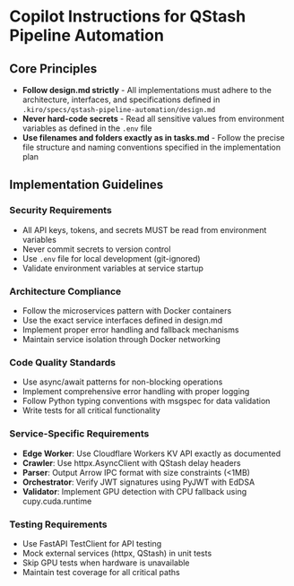 # Copilot Instructions for QStash Pipeline Automation

## Core Principles

- **Follow design.md strictly** - All implementations must adhere to the architecture, interfaces, and specifications defined in `.kiro/specs/qstash-pipeline-automation/design.md`
- **Never hard-code secrets** - Read all sensitive values from environment variables as defined in the `.env` file
- **Use filenames and folders exactly as in tasks.md** - Follow the precise file structure and naming conventions specified in the implementation plan

## Implementation Guidelines

### Security Requirements
- All API keys, tokens, and secrets MUST be read from environment variables
- Never commit secrets to version control
- Use `.env` file for local development (git-ignored)
- Validate environment variables at service startup

### Architecture Compliance
- Follow the microservices pattern with Docker containers
- Use the exact service interfaces defined in design.md
- Implement proper error handling and fallback mechanisms
- Maintain service isolation through Docker networking

### Code Quality Standards
- Use async/await patterns for non-blocking operations
- Implement comprehensive error handling with proper logging
- Follow Python typing conventions with msgspec for data validation
- Write tests for all critical functionality

### Service-Specific Requirements
- **Edge Worker**: Use Cloudflare Workers KV API exactly as documented
- **Crawler**: Use httpx.AsyncClient with QStash delay headers
- **Parser**: Output Arrow IPC format with size constraints (<1MB)
- **Orchestrator**: Verify JWT signatures using PyJWT with EdDSA
- **Validator**: Implement GPU detection with CPU fallback using cupy.cuda.runtime

### Testing Requirements
- Use FastAPI TestClient for API testing
- Mock external services (httpx, QStash) in unit tests
- Skip GPU tests when hardware is unavailable
- Maintain test coverage for all critical paths